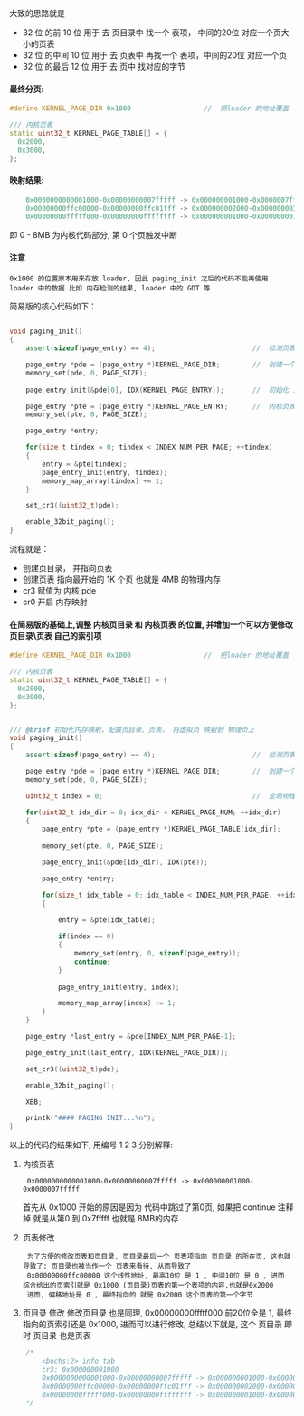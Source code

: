 大致的思路就是

+ 32 位 的前 10 位 用于 去 页目录中 找一个 表项， 中间的20位 对应一个页大小的页表
+ 32 位 的中间 10 位 用于 去 页表中 再找一个 表项，中间的20位 对应一个页
+ 32 位 的最后 12 位 用于 去 页中 找对应的字节

#### 最终分页:


```cpp
#define KERNEL_PAGE_DIR 0x1000                  //  把loader 的地址覆盖

/// 内核页表
static uint32_t KERNEL_PAGE_TABLE[] = {
  0x2000,
  0x3000,
};
```

#### 映射结果:


```cpp
    0x0000000000001000-0x00000000007fffff -> 0x000000001000-0x0000007fffff
    0x00000000ffc00000-0x00000000ffc01fff -> 0x000000002000-0x000000003fff
    0x00000000fffff000-0x00000000ffffffff -> 0x000000001000-0x000000001fff
```

即 0 - 8MB 为内核代码部分, 第 0 个页触发中断

#### 注意

    0x1000 的位置原本用来存放 loader, 因此 paging_init 之后的代码不能再使用 loader 中的数据 比如 内存检测的结果, loader 中的 GDT 等



简易版的核心代码如下：

```cpp

void paging_init()
{
    assert(sizeof(page_entry) == 4);                        //  检测页表项结构体

    page_entry *pde = (page_entry *)KERNEL_PAGE_DIR;        //  创建一个页目录
    memory_set(pde, 0, PAGE_SIZE);
    
    page_entry_init(&pde[0], IDX(KERNEL_PAGE_ENTRY));       //  初始化 页目录 的第0个 页表项 指向内核页表

    page_entry *pte = (page_entry *)KERNEL_PAGE_ENTRY;      //  内核页表
    memory_set(pte, 0, PAGE_SIZE);

    page_entry *entry;

    for(size_t tindex = 0; tindex < INDEX_NUM_PER_PAGE; ++tindex)        //  将第一个页全部赋值 总共映射1K个页 也即 4MB 的物理内存
    {
        entry = &pte[tindex];
        page_entry_init(entry, tindex);                                 //  把 tindex 号物理页 映射到 tindex 的 pte 中
        memory_map_array[tindex] += 1;                                  //  物理内存使用次数 +1
    }

    set_cr3((uint32_t)pde);

    enable_32bit_paging();
}

```


流程就是：
+ 创建页目录， 并指向页表
+ 创建页表 指向最开始的 1K 个页 也就是 4MB 的物理内存
+ cr3 赋值为 内核 pde
+ cr0 开启 内存映射


#### 在简易版的基础上,调整 内核页目录 和 内核页表 的位置, 并增加一个可以方便修改 页目录\页表 自己的索引项

```cpp
#define KERNEL_PAGE_DIR 0x1000                  //  把loader 的地址覆盖

/// 内核页表
static uint32_t KERNEL_PAGE_TABLE[] = {
  0x2000,
  0x3000,
};


/// @brief 初始化内存映射，配置页目录、页表， 将虚拟页 映射到 物理页上
void paging_init()
{
    assert(sizeof(page_entry) == 4);                        //  检测页表项结构体

    page_entry *pde = (page_entry *)KERNEL_PAGE_DIR;        //  创建一个页目录
    memory_set(pde, 0, PAGE_SIZE);

    uint32_t index = 0;                                     //  全局物理页的 index

    for(uint32_t idx_dir = 0; idx_dir < KERNEL_PAGE_NUM; ++idx_dir)
    {
        page_entry *pte = (page_entry *)KERNEL_PAGE_TABLE[idx_dir];                 //  遍历页表
        
        memory_set(pte, 0, PAGE_SIZE);

        page_entry_init(&pde[idx_dir], IDX(pte));                                   //  配置页目录

        page_entry *entry;

        for(size_t idx_table = 0; idx_table < INDEX_NUM_PER_PAGE; ++idx_table, ++index)      //  将第一个页全部赋值 总共映射1K个页 也即 4MB 的物理内存
        {
            
            entry = &pte[idx_table];                                                

            if(index == 0)                                                          //  0号页不参与映射, 对0 号页的访问会失败
            {
                memory_set(entry, 0, sizeof(page_entry));                           //  页表项清零
                continue;
            }
                                                                                    //  下面两行为，映射物理页， 编号为 index 
            page_entry_init(entry, index);                                          //  把 tindex 号物理页 映射到 tindex 的 pte 中

            memory_map_array[index] += 1;                                           //  前1k个页的 物理内存使用次数 +1
        }
    }

    page_entry *last_entry = &pde[INDEX_NUM_PER_PAGE-1];                            //  页目录的最后一个页表项

    page_entry_init(last_entry, IDX(KERNEL_PAGE_DIR));                              //  指向自己

    set_cr3((uint32_t)pde);

    enable_32bit_paging();

    XBB;

    printk("#### PAGING INIT...\n");
}
```
以上的代码的结果如下, 用编号 1 2 3 分别解释:


1. 内核页表

        0x0000000000001000-0x00000000007fffff -> 0x000000001000-0x0000007fffff

    首先从 0x1000 开始的原因是因为 代码中跳过了第0页, 如果把 continue 注释掉 就是从第0 到 0x7fffff 也就是 8MB的内存

2. 页表修改

        为了方便的修改页表和页目录, 页目录最后一个 页表项指向 页目录 的所在页, 这也就导致了: 页目录也被当作一个 页表来看待, 从而导致了
        0x00000000ffc00000 这个线性地址, 最高10位 是 1 , 中间10位 是 0 , 进而 综合给出的页索引就是 0x1000 (页目录)页表的第一个表项的内容,也就是0x2000
        进而, 偏移地址是 0 , 最终指向的 就是 0x2000 这个页表的第一个字节

3. 页目录 修改
        修改页目录 也是同理, 0x00000000fffff000 前20位全是 1, 最终指向的页索引还是 0x1000, 进而可以进行修改,
        总结以下就是, 这个 页目录 即时 页目录 也是页表
```cpp
    /*
        <bochs:2> info tab
        cr3: 0x000000001000
        0x0000000000001000-0x00000000007fffff -> 0x000000001000-0x0000007fffff
        0x00000000ffc00000-0x00000000ffc01fff -> 0x000000002000-0x000000003fff
        0x00000000fffff000-0x00000000ffffffff -> 0x000000001000-0x000000001fff
    */
```